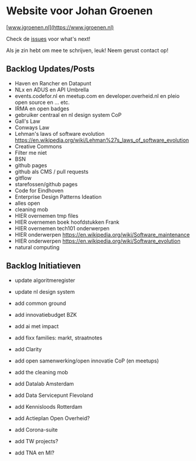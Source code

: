 # Website voor Johan Groenen

[www.jgroenen.nl](https://www.jgroenen.nl)

Check de [issues](https://github.com/everybitnl/jgroenen.nl/issues) voor what's next!

Als je zin hebt om mee te schrijven, leuk! Neem gerust contact op!

## Backlog Updates/Posts

- Haven en Rancher en Datapunt
- NLx en ADUS en API Umbrella
- events.codefor.nl en meetup.com en developer.overheid.nl en pleio open source en ... etc.
- IRMA en open badges
- gebruiker centraal en nl design system CoP
- Gall's Law
- Conways Law
- Lehman's laws of software evolution https://en.wikipedia.org/wiki/Lehman%27s_laws_of_software_evolution
- Creative Commons
- Filter me niet
- BSN
- github pages
- github als CMS / pull requests
- gitflow
- starefossen/github pages
- Code for Eindhoven
- Enterprise Design Patterns Ideation
- alles open
- cleaning mob
- HIER overnemen tmp files
- HIER overnemen boek hoofdstukken Frank
- HIER overnemen tech101 onderwerpen
- HIER onderwerpen https://en.wikipedia.org/wiki/Software_maintenance
- HIER onderwerpen https://en.wikipedia.org/wiki/Software_evolution
- natural computing

## Backlog Initiatieven

- update algoritmeregister
- update nl design system
- add common ground
- add innovatiebudget BZK
- add ai met impact
- add fixx families: markt, straatnotes
- add Clarity
- add open samenwerking/open innovatie CoP (en meetups)
- add the cleaning mob
- add Datalab Amsterdam
- add Data Servicepunt Flevoland
- add Kennisloods Rotterdam
- add Actieplan Open Overheid?
- add Corona-suite

- add TW projects?
- add TNA en MI?